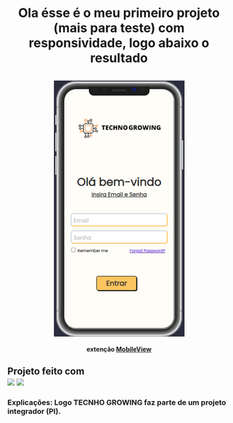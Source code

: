 <h1 align="center">Ola ésse é o meu primeiro projeto (mais para teste) com responsividade, logo abaixo o resultado<br>
<br>
<img align="center" src="./assets/images/result.png">
 <h4 align="center"><p>extenção <a href="https://marketplace.visualstudio.com/items?itemName=cirlorm.mobileview">MobileView</a>
<br>

<h2>Projeto feito com <br>
 <img src="https://img.shields.io/badge/HTML5-E34F26?style=for-the-badge&logo=html5&logoColor=white">
 <img src="https://img.shields.io/badge/CSS3-1572B6?style=for-the-badge&logo=css3&logoColor=white">

 <h3>Explicações: Logo TECNHO GROWING faz parte de um projeto integrador (PI).</h3>
